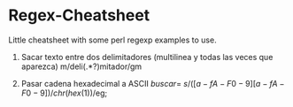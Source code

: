 Regex-Cheatsheet
================

Little cheatsheet with some perl regexp examples to use.

1. Sacar texto entre dos delimitadores (multilinea y todas las veces que aparezca)
 m/deli(.*?)mitador/gm

2. Pasar cadena hexadecimal a ASCII $buscar =~ s/([a-fA-F0-9][a-fA-F0-9])/chr(hex($1))/eg;
